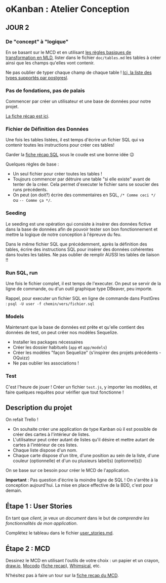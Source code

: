 # oKanban : Atelier Conception

## JOUR 2

### De "concept" à "logique"

En se basant sur le MCD et en utilisant [les règles basiques de transformation en MLD](https://kourou.oclock.io/ressources/fiche-recap/mld/), lister dans le fichier `doc/tables.md` les tables à créer ainsi que les champs qu'elles vont contenir.

Ne pas oublier de typer chaque champ de chaque table ! [Ici, la liste des types supportés par postgresl](https://www.postgresql.org/docs/9.2/datatype.html#DATATYPE-TABLE).

### Pas de fondations, pas de palais

Commencer par créer un utilisateur et une base de données pour notre projet.

[La fiche récap est ici](https://kourou.oclock.io/ressources/fiche-recap/postgresql/).

### Fichier de Définition des Données

Une fois les tables listées, il est temps d'écrire un fichier SQL qui va contenir toutes les instructions pour créer ces tables!

Garder la [fiche récap SQL](https://kourou.oclock.io/ressources/fiche-recap/le-langage-sql/) sous le coude est une bonne idée :wink:

Quelques règles de base :

- Un seul fichier pour créer toutes les tables !
- Toujours commencer par détruire une table "si elle existe" avant de tenter de la créer. Cela permet d'executer le fichier sans se soucier des runs précédents.
- On peut (on doit?) écrire des commentaires en SQL, `/* Comme ceci */` ou `-- Comme ça */`.

### Seeding

Le seeding est une opération qui consiste à insérer des données fictive dans la base de données afin de pouvoir tester son bon fonctionnement et mettre la logique de notre conception à l'épreuve du feu.

Dans le même fichier SQL que précédemment, après la définition des tables, écrire des instructions SQL pour insérer des données cohérentes dans toutes les tables. Ne pas oublier de remplir AUSSI les tables de liaison !!

### Run SQL, run

Une fois le fichier complet, il est temps de l'executer. On peut se servir de la ligne de commande, ou d'un outil graphique type DBeaver, peu importe.

Rappel, pour executer un fichier SQL en ligne de commande dans PostGres : `psql -U user -f chemin/vers/fichier.sql`

### Models

Maintenant que la base de données est prête et qu'elle contient des données de test, on peut créer nos modèles Sequelize.

- Installer les packages nécessaires
- Créer les dossier habituels (`app` et `app/models`)
- Créer les modèles "façon Sequelize" (s'inspirer des projets précédents - OQuizz)
- Ne pas oublier les associations !

### Test

C'est l'heure de jouer ! Créer un fichier `test.js`, y importer les modèles, et faire quelques requêtes pour vérifier que tout fonctionne !

## Description du projet

On refait Trello !

- On souhaite créer une application de type Kanban où il est possible de créer des cartes à l'intérieur de listes.
- L'utilisateur peut créer autant de listes qu'il désire et mettre autant de cartes à l'intérieur de ces listes.
- Chaque liste dispose d'un nom.
- Chaque carte dispose d'un titre, d'une position au sein de la liste, d'une couleur (optionnelle) et d'un ou plusieurs label(s) (optionnel(s))

On se base sur ce besoin pour créer le MCD de l'application.

**Important** : Pas question d'écrire la moindre ligne de SQL ! On s'arrête à la conception aujourd'hui. La mise en place effective de la BDD, c'est pour demain.

## Étape 1 : User Stories

En tant que _client_, je veux _un document_ dans le but de _comprendre les fonctionnalités de mon application_.

Complètez le tableau dans le fichier [user_stories.md](./docs/user_stories.md).

## Étape 2 : MCD

Dessinez le MCD en utilisant l'outils de votre choix : un papier et un crayon, [draw.io](https://draw.io), [Mocodo](https://www.mocodo.net/) ([fiche recap](https://kourou.oclock.io/ressources/fiche-recap/mocodo/)), [Whimsical](https://whimsical.com/), etc.

N'hésitez pas à faire un tour sur la [fiche recap du MCD](https://kourou.oclock.io/ressources/fiche-recap/mcd-modele-conceptuel-de-donnees/).
